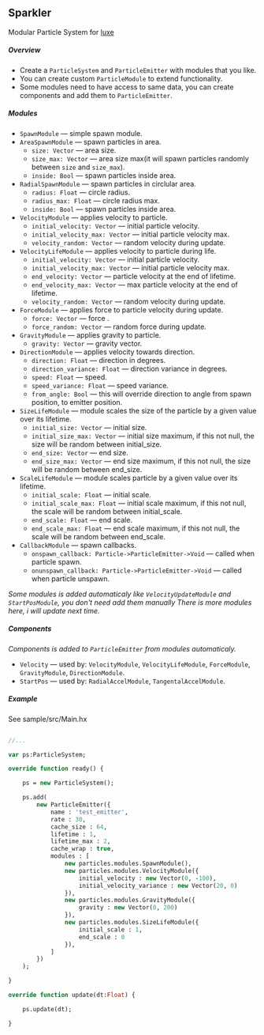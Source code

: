 ## Sparkler  
Modular Particle System for [luxe](https://github.com/underscorediscovery/luxe)  

##### Overview  
* Create a `ParticleSystem` and `ParticleEmitter` with modules that you like.
* You can create custom `ParticleModule` to extend functionality.
* Some modules need to have access to same data, you can create components and add them to `ParticleEmitter`.  

##### Modules
* `SpawnModule` — simple spawn module.
* `AreaSpawnModule` — spawn particles in area.
	* `size: Vector` — area size.
	* `size_max: Vector` — area size max(it will spawn particles randomly between `size` and `size_max`).
	* `inside: Bool` — spawn particles inside area.
* `RadialSpawnModule` — spawn particles in circlular area.
	* `radius: Float` — circle radius.
	* `radius_max: Float` — circle radius max.
	* `inside: Bool` — spawn particles inside area.
* `VelocityModule` — applies velocity to particle.
	* `initial_velocity: Vector` — initial particle velocity.
	* `initial_velocity_max: Vector` — initial particle velocity max.
	* `velocity_random: Vector` — random velocity during update.
* `VelocityLifeModule` — applies velocity to particle during life.
	* `initial_velocity: Vector` — initial particle velocity.
	* `initial_velocity_max: Vector` — initial particle velocity max.
	* `end_velocity: Vector` — particle velocity at the end of lifetime.
	* `end_velocity_max: Vector` — max particle velocity at the end of lifetime.
	* `velocity_random: Vector` — random velocity during update.
* `ForceModule` — applies force to particle velocity during update.
	* `force: Vector` — force .
	* `force_random: Vector` — random force during update.
* `GravityModule` — applies gravity to particle.
	* `gravity: Vector` — gravity vector.
* `DirectionModule` — applies velocity towards direction.
	* `direction: Float` — direction in degrees.
	* `direction_variance: Float` — direction variance in degrees.
	* `speed: Float` — speed.
	* `speed_variance: Float` — speed variance.
	* `from_angle: Bool` — this will override direction to angle from spawn position, to emitter position.
* `SizeLifeModule` — module scales the size of the particle by a given value over its lifetime.
	* `initial_size: Vector` — initial size.
	* `initial_size_max: Vector` — initial size maximum, if this not null, the size will be random between initial_size.
	* `end_size: Vector` — end size.
	* `end_size_max: Vector` — end size maximum, if this not null, the size will be random between end_size.
* `ScaleLifeModule` — module scales particle by a given value over its lifetime.
	* `initial_scale: Float` — initial scale.
	* `initial_scale_max: Float` — initial scale maximum, if this not null, the scale will be random between initial_scale.
	* `end_scale: Float` — end scale.
	* `end_scale_max: Float` — end scale maximum, if this not null, the scale will be random between end_scale.
* `CallbackModule` — spawn callbacks.
	* `onspawn_callback: Particle->ParticleEmitter->Void` — called when particle spawn.
	* `onunspawn_callback: Particle->ParticleEmitter->Void` — called when particle unspawn.

*Some modules is added automaticaly like `VelocityUpdateModule` and `StartPosModule`, you don't need add them manually*
*There is more modules here, i will update next time.*


##### Components
*Components is added to `ParticleEmitter` from modules automaticaly.*
* `Velocity` — used by: `VelocityModule`, `VelocityLifeModule`, `ForceModule`, `GravityModule`, `DirectionModule`.
* `StartPos` — used by: `RadialAccelModule`, `TangentalAccelModule`.

##### Example  
See sample/src/Main.hx

```haxe

//...

var ps:ParticleSystem;

override function ready() {

	ps = new ParticleSystem();

	ps.add( 
		new ParticleEmitter({
			name : 'test_emitter', 
			rate : 30,
			cache_size : 64,
			lifetime : 1,
			lifetime_max : 2,
			cache_wrap : true,
			modules : [
				new particles.modules.SpawnModule(),
				new particles.modules.VelocityModule({
					initial_velocity : new Vector(0, -100),
					initial_velocity_variance : new Vector(20, 0)
				}),
				new particles.modules.GravityModule({
					gravity : new Vector(0, 200)
				}),
				new particles.modules.SizeLifeModule({
					initial_scale : 1,
					end_scale : 0
				}),
			]
		})
	);

}

override function update(dt:Float) {

	ps.update(dt);

}


```
